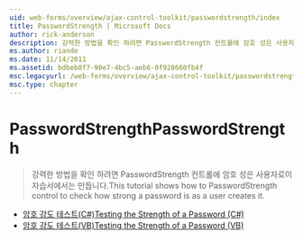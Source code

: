 ```yaml
---
uid: web-forms/overview/ajax-control-toolkit/passwordstrength/index
title: PasswordStrength | Microsoft Docs
author: rick-anderson
description: 강력한 방법을 확인 하려면 PasswordStrength 컨트롤에 암호 성은 사용자로이 자습서에서는 만듭니다.
ms.author: riande
ms.date: 11/14/2011
ms.assetid: bdbeb8f7-90e7-4bc5-aeb6-0f928660fb4f
msc.legacyurl: /web-forms/overview/ajax-control-toolkit/passwordstrength
msc.type: chapter
---
```

<a name="passwordstrength"></a><span data-ttu-id="106ed-103">PasswordStrength</span><span class="sxs-lookup"><span data-stu-id="106ed-103">PasswordStrength</span></span>
====================
> <span data-ttu-id="106ed-104">강력한 방법을 확인 하려면 PasswordStrength 컨트롤에 암호 성은 사용자로이 자습서에서는 만듭니다.</span><span class="sxs-lookup"><span data-stu-id="106ed-104">This tutorial shows how to PasswordStrength control to check how strong a password is as a user creates it.</span></span>


- [<span data-ttu-id="106ed-105">암호 강도 테스트(C#)</span><span class="sxs-lookup"><span data-stu-id="106ed-105">Testing the Strength of a Password (C#)</span></span>](testing-the-strength-of-a-password-cs.md)
- [<span data-ttu-id="106ed-106">암호 강도 테스트(VB)</span><span class="sxs-lookup"><span data-stu-id="106ed-106">Testing the Strength of a Password (VB)</span></span>](testing-the-strength-of-a-password-vb.md)
